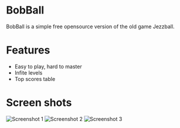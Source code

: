 # BobBall

BobBall is a simple free opensource version of the old game Jezzball.

# Features

* Easy to play, hard to master
* Infite levels
* Top scores table

# Screen shots

![Screenshot 1](http://bobstuff.org/media/shots/screenshot1.png)
![Screenshot 2](http://bobstuff.org/media/shots/screenshot2.png)
![Screenshot 3](http://bobstuff.org/media/shots/screenshot3.png)
